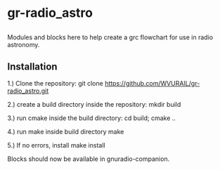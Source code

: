 # gr-radio_astro

##

Modules and blocks here to help create a grc flowchart for use in radio astronomy.  

## Installation

1.) Clone the repository: 
git clone https://github.com/WVURAIL/gr-radio_astro.git

2.) create a build directory inside the repository:
mkdir build

3.)  run cmake inside the build directory:
cd build;  cmake ..

4.) run make inside build directory
make

5.)  If no errors, install
make install

Blocks should now be available in gnuradio-companion.
